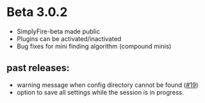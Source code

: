 # Beta 3.0.2
- SimplyFire-beta made public
- Plugins can be activated/inactivated
- Bug fixes for mini finding algorithm (compound minis)
  
## past releases: 
- warning message when config directory cannot be found ([#19](https://github.com/megumi-mori/PyMini/issues/19))
- option to save all settings while the session is in progress.